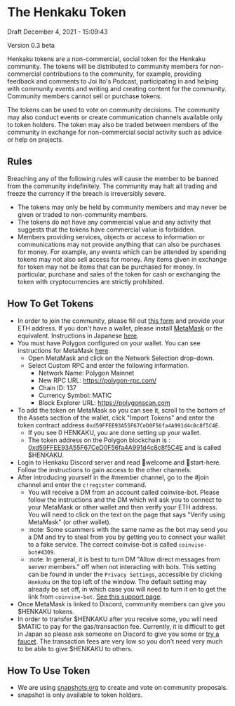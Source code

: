 # The Henkaku Token

Draft December 4, 2021 - 15:09:43

Version 0.3 beta

Henkaku tokens are a non-commercial, social token for the Henkaku community. The tokens will be distributed to community members for non-commercial contributions to the community, for example, providing feedback and comments to Joi Ito's Podcast, participating in and helping with community events and writing and creating content for the community. Community members cannot sell or purchase tokens.

The tokens can be used to vote on community decisions. The community may also conduct events or create communication channels available only to token holders. The token may also be traded between members of the community in exchange for non-commercial social activity such as advice or help on projects.

## Rules

Breaching any of the following rules will cause the member to be banned from the community indefinitely. The community may halt all trading and freeze the currency if the breach is irreversibly severe.

* The tokens may only be held by community members and may never be given or traded to non-community members.
* The tokens do not have any commercial value and any activity that suggests that the tokens have commercial value is forbidden.
* Members providing services, objects or access to information or communications may not provide anything that can also be purchases for money. For example, any events which can be attended by spending tokens may not also sell access for money. Any items given in exchange for token may not be items that can be purchased for money. In particular, purchase and sales of the token for cash or exchanging the token with cryptocurrencies are strictly prohibited.

## How To Get Tokens

* In order to join the community, please fill out [this form](https://airtable.com/shrO7yOVqbeymYSOW) and provide your ETH address. If you don't have a wallet, please install [MetaMask](https://metamask.io) or the equivalent. Instructions in Japanese [here](https://joi.ito.com/jp/archives/2021/11/08/005731.html).
* You must have Polygon configured on your wallet. You can see instructions for MetaMask [here](https://docs.polygon.technology/docs/develop/metamask/config-polygon-on-metamask/).
  * Open MetaMask and click on the Network Selection drop-down.
  * Select Custom RPC and enter the following information.
    * Network Name: Polygon Mainnet
    * New RPC URL: https://polygon-rpc.com/
    * Chain ID: 137
    * Currency Symbol: MATIC
    * Block Explorer URL: https://polygonscan.com
* To add the token on MetaMask so you can see it, scroll to the bottom of the Assets section of the wallet, click "Import Tokens" and enter the token contract address `0xd59FFEE93A55F67CeD0F56fa4A991d4c8c8f5C4E`.
  * If you see 0 HENKAKU, you are done setting up your wallet.
  * The token address on the Polygon blockchain is : [0xd59FFEE93A55F67CeD0F56fa4A991d4c8c8f5C4E](https://polygonscan.com/token/0xd59FFEE93A55F67CeD0F56fa4A991d4c8c8f5C4E) and is called $HENKAKU.
* Login to Henkaku Discord server and read 👋welcome and 🚀start-here. Follow the instructions to gain access to the other channels.
* After introducing yourself in the #member channel, go to the #join channel and enter the `c!register` command.
  * You will receive a DM from an account called coinvise-bot. Please follow the instructions and the DM which will ask you to connect to your MetaMask or other wallet and then verify your ETH address. You will need to click on the text on the page that says "Verify using MetaMask" (or other wallet).
  * :note: Some scammers with the same name as the bot may send you a DM and try to steal from you by getting you to connect your wallet to a fake service. The correct coinvise-bot is called `coinvise-bot#4309`.
  * :note: In general, it is best to turn DM "Allow direct messages from server members." off when not interacting with bots. This setting can be found in under the `Privacy Settings`, accessible by clicking `Henkaku` on the top left of the window. The default setting may already be set off, in which case you will need to turn it on to get the link from `coinvise-bot`. [See this support page](https://support.discord.com/hc/en-us/articles/217916488-Blocking-Privacy-Settings-).
* Once MetaMask is linked to Discord, community members can give you $HENKAKU tokens.
* In order to transfer $HENKAKU after you receive some, you will need $MATIC to pay for the gas/transaction fee. Currently, it is difficult to get in Japan so please ask someone on Discord to give you some or [try a faucet](https://matic.supply). The transaction fees are very low so you don't need very much to be able to give $HENKAKU to others.

## How To Use Token

* We are using [snapshots.org](https://snapshot.org/#/henkaku.eth/) to create and vote on community proposals.
* snapshot is only available to token holders.
